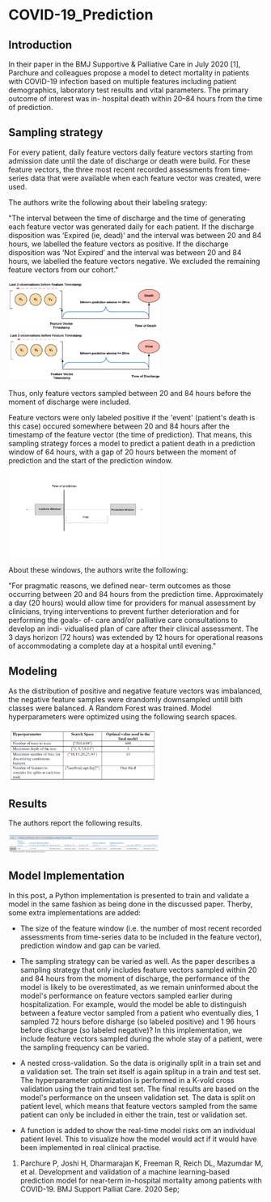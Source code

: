 # COVID-19_Prediction

## Introduction
In their paper in the BMJ Supportive & Palliative Care in July 2020 [1], Parchure and colleagues propose a model to detect mortality in patients with COVID-19 infection based on multiple features including patient demographics, laboratory test results and vital parameters. 
The primary outcome of interest was in- hospital death within 20–84 hours from the time of prediction.

## Sampling strategy
For every patient, daily feature vectors daily feature vectors starting from admission date until the date of discharge or death were build.
For these feature vectors, the three most recent recorded assessments from time-series data that were available when each feature vector was created, were used.

The authors write the following about their labeling srategy:

"The interval between the time of discharge and the time of generating each feature vector was generated daily for each patient. If the discharge disposition was ‘Expired (ie, dead)’ and the interval was between 20 and 84 hours, we labelled the feature vectors as positive. If the discharge disposition was ‘Not Expired’ and the interval was between 20 and 84 hours, we labelled the feature vectors negative. We excluded the remaining feature vectors from our cohort."

<img src="https://raw.githubusercontent.com/JimSmit/COVID-19_Prediction/main/images/pos_label.PNG" width="300">
<img src="https://raw.githubusercontent.com/JimSmit/COVID-19_Prediction/main/images/neg_label.PNG" width="300">

Thus, only feature vectors sampled between 20 and 84 hours before the moment of discharge were included. 

Feature vectors were only labeled positive if the 'event' (patient's death is this case) occured somewhere between 20 and 84 hours after the timestamp of the feature vector (the time of prediction). That means, this sampling strategy forces a model to predict a patient death in a prediction window of 64 hours, with a gap of 20 hours between the moment of prediction and the start of the prediction window. 

<img src="https://raw.githubusercontent.com/JimSmit/COVID-19_Prediction/main/images/windows.PNG" width="300">

About these windows, the authors write the following:

"For pragmatic reasons, we defined near- term outcomes as those occurring between 20 and 84 hours from the prediction time. Approximately a day (20 hours) would allow time for providers for manual assessment by clinicians, trying interventions to prevent further deterioration and for performing the goals- of- care and/or palliative care consultations to develop an indi- vidualised plan of care after their clinical assessment. The 3 days horizon (72 hours) was extended by 12 hours for operational reasons of accommodating a complete day at a hospital until evening."

## Modeling
As the distribution of positive and negative feature vectors was imbalanced, the negative feature samples were drandomly downsampled untill bith classes were balanced. 
A Random Forest was trained. Model hyperparameters were optimized using the following search spaces.

<img src="https://raw.githubusercontent.com/JimSmit/COVID-19_Prediction/main/images/hyper.PNG" width="300">

## Results
The authors report the following results.

<img src="https://raw.githubusercontent.com/JimSmit/COVID-19_Prediction/main/images/results.PNG" width="300">

## Model Implementation
In this post, a Python implementation is presented to train and validate a model in the same fashion as being done in the discussed paper. Therby, some extra implementations are added:
- The size of the feature window (i.e. the number of most recent recorded assessments from time-series data to be included in the feature vector), prediction window and gap can be varied.
- The sampling strategy can be varied as well. As the paper describes a sampling strategy that only includes feature vectors sampled within 20 and 84 hours from the moment of discharge, the performance of the model is likely to be overestimated, as we remain uninformed about the model's performance on feature vectors sampled earlier during hospitalization. For example, would the model be able to distinguish between a feature vector sampled from a patient who eventually dies, 1 sampled 72 hours before disharge (so labeled positive) and 1 96 hours before discharge (so labeled negative)? In this implementation, we include feature vectors sampled during the whole stay of a patient, were the sampling frequency can be varied.

- A nested cross-validation. So the data is originally split in a train set and a validation set. The train set itself is again splitup in a train and test set. The hyperparameter optimization is performed in a K-vold cross validation using the train and test set. The final results are based on the model's performance on the unseen validation set. The data is split on patient level, which means that feature vectors sampled from the same patient can only be included in either the train, test or validation set. 
- A function is added to show the real-time model risks om an individual patient level. This to visualize how the model would act if it would have been implemented in real clinical practise.



1. Parchure P, Joshi H, Dharmarajan K, Freeman R, Reich DL, Mazumdar M, et al. Development and validation of a machine learning-based prediction model for near-term in-hospital mortality among patients with COVID-19. BMJ Support Palliat Care. 2020 Sep; 
